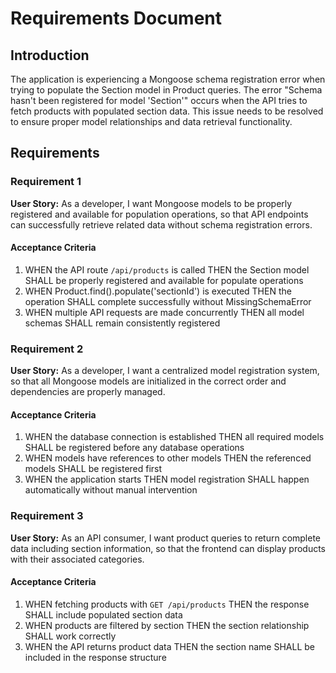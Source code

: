 # Requirements Document

## Introduction

The application is experiencing a Mongoose schema registration error when trying to populate the Section model in Product queries. The error "Schema hasn't been registered for model 'Section'" occurs when the API tries to fetch products with populated section data. This issue needs to be resolved to ensure proper model relationships and data retrieval functionality.

## Requirements

### Requirement 1

**User Story:** As a developer, I want Mongoose models to be properly registered and available for population operations, so that API endpoints can successfully retrieve related data without schema registration errors.

#### Acceptance Criteria

1. WHEN the API route `/api/products` is called THEN the Section model SHALL be properly registered and available for populate operations
2. WHEN Product.find().populate('sectionId') is executed THEN the operation SHALL complete successfully without MissingSchemaError
3. WHEN multiple API requests are made concurrently THEN all model schemas SHALL remain consistently registered

### Requirement 2

**User Story:** As a developer, I want a centralized model registration system, so that all Mongoose models are initialized in the correct order and dependencies are properly managed.

#### Acceptance Criteria

1. WHEN the database connection is established THEN all required models SHALL be registered before any database operations
2. WHEN models have references to other models THEN the referenced models SHALL be registered first
3. WHEN the application starts THEN model registration SHALL happen automatically without manual intervention

### Requirement 3

**User Story:** As an API consumer, I want product queries to return complete data including section information, so that the frontend can display products with their associated categories.

#### Acceptance Criteria

1. WHEN fetching products with `GET /api/products` THEN the response SHALL include populated section data
2. WHEN products are filtered by section THEN the section relationship SHALL work correctly
3. WHEN the API returns product data THEN the section name SHALL be included in the response structure